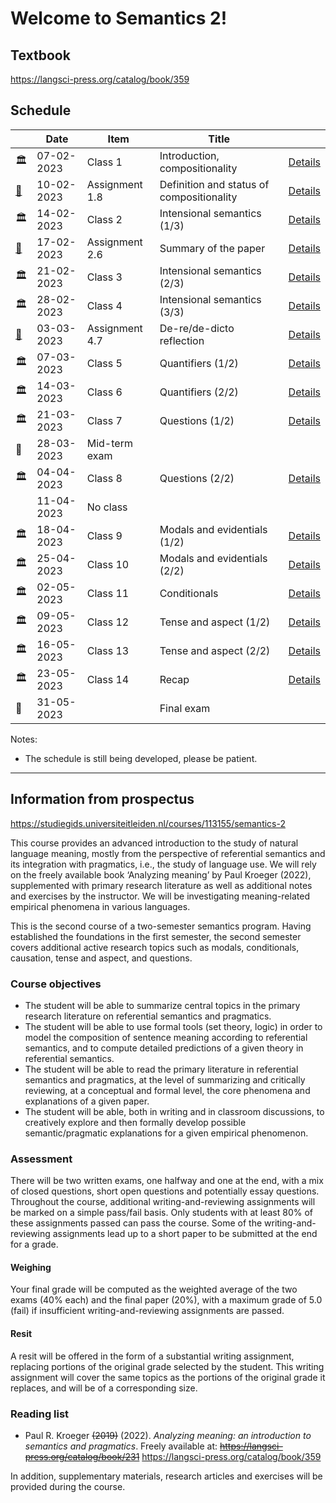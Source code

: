 # Welcome to Semantics 2!

## Textbook

https://langsci-press.org/catalog/book/359


## Schedule
|                                                                                     |    Date    |      Item      |                   Title                   |                                               |
|                                         ---                                         |    ---     |      ---       |                    ---                    |                      ---                      |
|                                          🏛                                          | 07-02-2023 |    Class 1     |       Introduction, compositionality      |  [Details](classes/01_introduction/README.md) |
| [📝](https://brightspace.universiteitleiden.nl/d2l/le/lessons/210127/topics/2292943) | 10-02-2023 | Assignment 1.8 | Definition and status of compositionality |  [Details](classes/01_introduction/README.md) |
|                                          🏛                                          | 14-02-2023 |    Class 2     |        Intensional semantics (1/3)        |  [Details](classes/02_intensional/README.md)  |
|  [📝](https://brightspace.universiteitleiden.nl/d2l/le/lessons/210127/units/2292941) | 17-02-2023 | Assignment 2.6 |            Summary of the paper           |  [Details](classes/02_intensional/README.md)  |
|                                          🏛                                          | 21-02-2023 |    Class 3     |        Intensional semantics (2/3)        | [Details](classes/03_intensional_2/README.md) |
|                                          🏛                                          | 28-02-2023 |    Class 4     |        Intensional semantics (3/3)        | [Details](classes/04_intensional_3/README.md) |
|                                 [📝](https://tbd.url)                                | 03-03-2023 | Assignment 4.7 |         De-re/de-dicto reflection         | [Details](classes/04_intensional_3/README.md) |
|                                          🏛                                          | 07-03-2023 |    Class 5     |             Quantifiers (1/2)             |  [Details](classes/05_quantifiers/README.md)  |
|                                          🏛                                          | 14-03-2023 |    Class 6     |             Quantifiers (2/2)             | [Details](classes/06_quantifiers_2/README.md) |
|                                          🏛                                          | 21-03-2023 |    Class 7     |              Questions (1/2)              |   [Details](classes/07_questions/README.md)   |
|                                          🏁                                          | 28-03-2023 | Mid-term exam  |                                           |                                               |
|                                          🏛                                          | 04-04-2023 |    Class 8     |              Questions (2/2)              |  [Details](classes/08_questions_2/README.md)  |
|                                                                                     | 11-04-2023 |    No class    |                                           |                                               |
|                                          🏛                                          | 18-04-2023 |    Class 9     |        Modals and evidentials (1/2)       |     [Details](classes/09_modals/README.md)    |
|                                          🏛                                          | 25-04-2023 |    Class 10    |        Modals and evidentials (2/2)       |    [Details](classes/10_modals_2/README.md)   |
|                                          🏛                                          | 02-05-2023 |    Class 11    |                Conditionals               |  [Details](classes/11_conditionals/README.md) |
|                                          🏛                                          | 09-05-2023 |    Class 12    |           Tense and aspect (1/2)          |     [Details](classes/12_tense/README.md)     |
|                                          🏛                                          | 16-05-2023 |    Class 13    |           Tense and aspect (2/2)          |    [Details](classes/13_tense_2/README.md)    |
|                                          🏛                                          | 23-05-2023 |    Class 14    |                   Recap                   |     [Details](classes/14_recap/README.md)     |
|                                          🏁                                          | 31-05-2023 |                |                 Final exam                |                                               |


Notes:
- The schedule is still being developed, please be patient.

----------


## Information from prospectus
https://studiegids.universiteitleiden.nl/courses/113155/semantics-2

This course provides an advanced introduction to the study of natural language meaning, mostly from the perspective of referential semantics and its integration with pragmatics, i.e., the study of language use. We will rely on the freely available book ‘Analyzing meaning’ by Paul Kroeger (2022), supplemented with primary research literature as well as additional notes and exercises by the instructor. We will be investigating meaning-related empirical phenomena in various languages.

This is the second course of a two-semester semantics program. Having established the foundations in the first semester, the second semester covers additional active research topics such as modals, conditionals, causation, tense and aspect, and questions.

### Course objectives

- The student will be able to summarize central topics in the primary research literature on referential semantics and pragmatics.
- The student will be able to use formal tools (set theory, logic) in order to model the composition of sentence meaning according to referential semantics, and to compute detailed predictions of a given theory in referential semantics.
- The student will be able to read the primary literature in referential semantics and pragmatics, at the level of summarizing and critically reviewing, at a conceptual and formal level, the core phenomena and explanations of a given paper.
- The student will be able, both in writing and in classroom discussions, to creatively explore and then formally develop possible semantic/pragmatic explanations for a given empirical phenomenon.

### Assessment

There will be two written exams, one halfway and one at the end, with a mix of closed questions, short open questions and potentially essay questions. Throughout the course, additional writing-and-reviewing assignments will be marked on a simple pass/fail basis. Only students with at least 80% of these assignments passed can pass the course. Some of the writing-and-reviewing assignments lead up to a short paper to be submitted at the end for a grade.

#### Weighing

Your final grade will be computed as the weighted average of the two exams (40% each) and the final paper (20%), with a maximum grade of 5.0 (fail) if insufficient writing-and-reviewing assignments are passed.

#### Resit

A resit will be offered in the form of a substantial writing assignment, replacing portions of the original grade selected by the student. This writing assignment will cover the same topics as the portions of the original grade it replaces, and will be of a corresponding size.

### Reading list

- Paul R. Kroeger ~~(2019)~~ (2022). _Analyzing meaning: an introduction to semantics and pragmatics_. Freely available at: ~~https://langsci-press.org/catalog/book/231~~ https://langsci-press.org/catalog/book/359

In addition, supplementary materials, research articles and exercises will be provided during the course.
